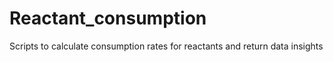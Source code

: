 # Reactant_consumption
Scripts to calculate consumption rates for reactants and return data insights
